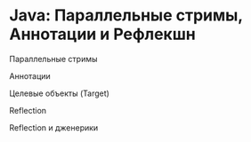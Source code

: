# Java: Параллельные стримы, Аннотации и Рефлекшн

Параллельные стримы

Аннотации

Целевые объекты (Target)

Reflection

Reflection и дженерики